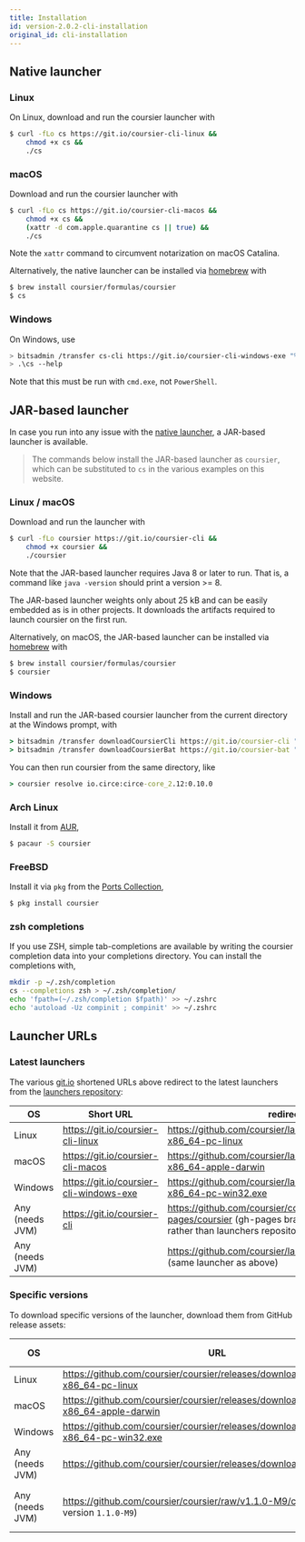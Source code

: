 ```yaml
---
title: Installation
id: version-2.0.2-cli-installation
original_id: cli-installation
---
```


## Native launcher

### Linux

On Linux, download and run the coursier launcher with
```bash
$ curl -fLo cs https://git.io/coursier-cli-linux &&
    chmod +x cs &&
    ./cs
```

### macOS

Download and run the coursier launcher with
```bash
$ curl -fLo cs https://git.io/coursier-cli-macos &&
    chmod +x cs &&
    (xattr -d com.apple.quarantine cs || true) &&
    ./cs
```

Note the `xattr` command to circumvent notarization on macOS Catalina.

Alternatively, the native launcher can be installed via [homebrew](https://brew.sh) with
```bash
$ brew install coursier/formulas/coursier
$ cs
```

### Windows

On Windows, use
```bash
> bitsadmin /transfer cs-cli https://git.io/coursier-cli-windows-exe "%cd%\cs.exe"
> .\cs --help
```
Note that this must be run with `cmd.exe`, not `PowerShell`.

## JAR-based launcher

In case you run into any issue with the [native launcher](#native-launcher),
a JAR-based launcher is available.

> The commands below install the JAR-based launcher as `coursier`, which can be
substituted to `cs` in the various examples on this website.

### Linux / macOS

Download and run the launcher with
```bash
$ curl -fLo coursier https://git.io/coursier-cli &&
    chmod +x coursier &&
    ./coursier
```

Note that the JAR-based launcher requires Java 8 or later to run.
That is, a command like `java -version` should print a version >= 8.

The JAR-based launcher weights only about 25 kB and can be easily embedded
as is in other projects.
It downloads the artifacts required to launch coursier on the first run.

Alternatively, on macOS, the JAR-based launcher can be installed via [homebrew](https://brew.sh) with
```bash
$ brew install coursier/formulas/coursier
$ coursier
```

### Windows

Install and run the JAR-based coursier launcher from the current directory at the Windows prompt, with
```bat
> bitsadmin /transfer downloadCoursierCli https://git.io/coursier-cli "%cd%\coursier"
> bitsadmin /transfer downloadCoursierBat https://git.io/coursier-bat "%cd%\coursier.bat"
```

You can then run coursier from the same directory, like
```bat
> coursier resolve io.circe:circe-core_2.12:0.10.0
```

### Arch Linux

Install it from [AUR](https://aur.archlinux.org/packages/coursier/),
```bash
$ pacaur -S coursier
```

### FreeBSD

Install it via `pkg` from the [Ports Collection](https://www.freshports.org/devel/coursier/),
```bash
$ pkg install coursier
```

### zsh completions

If you use ZSH, simple tab-completions are available by writing the
coursier completion data into your completions directory.
You can install the completions with,
```bash
mkdir -p ~/.zsh/completion
cs --completions zsh > ~/.zsh/completion/
echo 'fpath=(~/.zsh/completion $fpath)' >> ~/.zshrc
echo 'autoload -Uz compinit ; compinit' >> ~/.zshrc
```

## Launcher URLs

### Latest launchers

The various [git.io](https://git.io) shortened URLs above redirect
to the latest launchers from the [launchers repository](https://github.com/coursier/launchers):

|OS|Short URL|redirects to|
|-|-|-|
|Linux|<https://git.io/coursier-cli-linux>|<https://github.com/coursier/launchers/raw/master/cs-x86_64-pc-linux>|
|macOS|<https://git.io/coursier-cli-macos>|<https://github.com/coursier/launchers/raw/master/cs-x86_64-apple-darwin>|
|Windows|<https://git.io/coursier-cli-windows-exe>|<https://github.com/coursier/launchers/raw/master/cs-x86_64-pc-win32.exe>|
|Any (needs JVM)|<https://git.io/coursier-cli>|<https://github.com/coursier/coursier/raw/gh-pages/coursier> (gh-pages branch of coursier repository rather than launchers repository)|
|Any (needs JVM)| |<https://github.com/coursier/launchers/raw/master/coursier> (same launcher as above)|

### Specific versions

To download specific versions of the launcher, download them from GitHub release
assets:

|OS|URL|Since version|
|-|-|-|
|Linux|<https://github.com/coursier/coursier/releases/download/v2.0.2/cs-x86_64-pc-linux>|`2.0.0-RC3-1`|
|macOS|<https://github.com/coursier/coursier/releases/download/v2.0.2/cs-x86_64-apple-darwin>|`2.0.0-RC3-1`|
|Windows|<https://github.com/coursier/coursier/releases/download/v2.0.2/cs-x86_64-pc-win32.exe>|`2.0.0-RC6`|
|Any (needs JVM)|<https://github.com/coursier/coursier/releases/download/v2.0.2/coursier>|`1.1.0-M9`|
|Any (needs JVM)|<https://github.com/coursier/coursier/raw/v1.1.0-M9/coursier> (up to version `1.1.0-M9`)|*Invalid for newest versions*|
